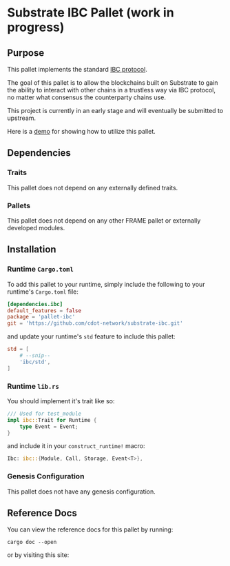 # Substrate IBC Pallet (work in progress)

## Purpose

This pallet implements the standard [IBC protocol](https://github.com/cosmos/ics).

The goal of this pallet is to allow the blockchains built on Substrate to gain the ability to interact with other chains in a trustless way via IBC protocol, no matter what consensus the counterparty chains use.

This project is currently in an early stage and will eventually be submitted to upstream.

Here is a [demo](https://github.com/cdot-network/ibc-demo) for showing how to utilize this pallet.

## Dependencies

### Traits

This pallet does not depend on any externally defined traits.

### Pallets

This pallet does not depend on any other FRAME pallet or externally developed modules.

## Installation

### Runtime `Cargo.toml`

To add this pallet to your runtime, simply include the following to your runtime's `Cargo.toml` file:

```TOML
[dependencies.ibc]
default_features = false
package = 'pallet-ibc'
git = 'https://github.com/cdot-network/substrate-ibc.git'
```

and update your runtime's `std` feature to include this pallet:

```TOML
std = [
    # --snip--
    'ibc/std',
]
```

### Runtime `lib.rs`

You should implement it's trait like so:

```rust
/// Used for test_module
impl ibc::Trait for Runtime {
	type Event = Event;
}
```

and include it in your `construct_runtime!` macro:

```rust
Ibc: ibc::{Module, Call, Storage, Event<T>},
```

### Genesis Configuration

This pallet does not have any genesis configuration.

## Reference Docs

You can view the reference docs for this pallet by running:

```
cargo doc --open
```

or by visiting this site: <Add Your Link>
